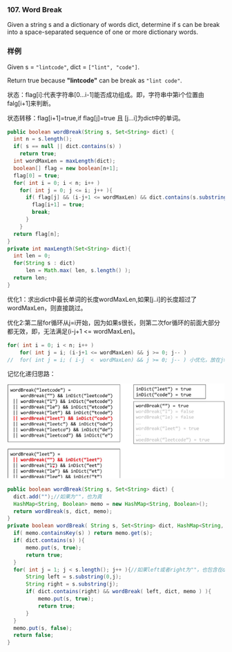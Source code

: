 ### 107. Word Break

Given a string s and a dictionary of words dict, determine if s can be break into a space-separated sequence of one or more dictionary words.

### 样例

Given s = `"lintcode"`, dict = `["lint", "code"]`.

Return true because **"lintcode"** can be break as `"lint code"`.



状态：flag[i]:代表字符串[0...i-1]能否成功组成。即，字符串中第i个位置由falg[i+1]来判断。

状态转移：flag[i+1]=true,if flag[j]=true 且 [j...i]为dict中的单词。

```java
public boolean wordBreak(String s, Set<String> dict) {
  int n = s.length();
  if( s == null || dict.contains(s) )
    return true;
  int wordMaxLen = maxLength(dict);
  boolean[] flag = new boolean[n+1];
  flag[0] = true;
  for( int i = 0; i < n; i++ )
    for( int j = 0; j <= i; j++ ){
      if( flag[j] && (i-j+1 <= wordMaxLen) && dict.contains(s.substring(j, i+1)) ){
        flag[i+1] = true;
        break;
      }
    }
  return flag[n];
}
private int maxLength(Set<String> dict){
  int len = 0;
  for(String s : dict)
      len = Math.max( len, s.length() );
  return len;
}
```

优化1：求出dict中最长单词的长度wordMaxLen,如果[j..i]的长度超过了wordMaxLen，则直接跳过。

优化2:第二层for循环从j=i开始，因为如果s很长，则第二次for循环的前面大部分都无效，即，无法满足(i-j+1 <= wordMaxLen)。

```java
for( int i = 0; i < n; i++ )
    for( int j = i; (i-j+1 <= wordMaxLen) && j >= 0; j-- )
//  for( int j = i; ( i-j  <  wordMaxLen) && j >= 0; j-- ) 小优化，放在j>=0前面。
```



记忆化递归思路：

![election_43](assets/Selection_439.png)

```java
public boolean wordBreak(String s, Set<String> dict) {
  dict.add("");//如果为""，也为真
  HashMap<String, Boolean> memo = new HashMap<String, Boolean>();
  return wordBreak(s, dict, memo);
}
private boolean wordBreak( String s, Set<String> dict, HashMap<String, Boolean> memo ){
  if( memo.containsKey(s) ) return memo.get(s);
  if( dict.contains(s) ){
      memo.put(s, true);
      return true;
  }
  for( int j = 1; j < s.length(); j++ ){//如果left或者right为""，也包含在dict内
      String left = s.substring(0,j);
      String right = s.substring(j);
      if( dict.contains(right) && wordBreak( left, dict, memo ) ){
          memo.put(s, true);
          return true;
      }
  }
  memo.put(s, false);
  return false;
}
```

